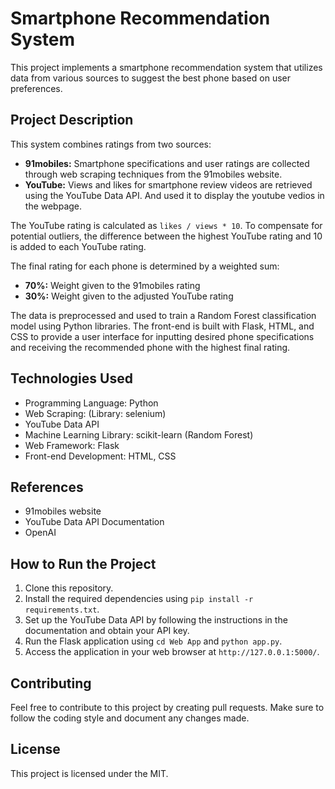 # Smartphone Recommendation System

This project implements a smartphone recommendation system that utilizes data from various sources to suggest the best phone based on user preferences.

## Project Description

This system combines ratings from two sources:

* **91mobiles:** Smartphone specifications and user ratings are collected through web scraping techniques from the 91mobiles website.
* **YouTube:**  Views and likes for smartphone review videos are retrieved using the YouTube Data API. And used it to display the youtube vedios in the webpage.

The YouTube rating is calculated as `likes / views * 10`. To compensate for potential outliers, the difference between the highest YouTube rating and 10 is added to each YouTube rating.

The final rating for each phone is determined by a weighted sum:

* **70%:** Weight given to the 91mobiles rating
* **30%:** Weight given to the adjusted YouTube rating

The data is preprocessed and used to train a Random Forest classification model using Python libraries. The front-end is built with Flask, HTML, and CSS to provide a user interface for inputting desired phone specifications and receiving the recommended phone with the highest final rating.

## Technologies Used

* Programming Language: Python
* Web Scraping: (Library: selenium)
* YouTube Data API
* Machine Learning Library: scikit-learn (Random Forest)
* Web Framework: Flask
* Front-end Development: HTML, CSS

## References

* 91mobiles website
* YouTube Data API Documentation
* OpenAI

## How to Run the Project

1. Clone this repository.
2. Install the required dependencies using `pip install -r requirements.txt`. 
3. Set up the YouTube Data API by following the instructions in the documentation and obtain your API key. 
4. Run the Flask application using `cd Web App` and `python app.py`.
5. Access the application in your web browser at `http://127.0.0.1:5000/`.

## Contributing

Feel free to contribute to this project by creating pull requests. Make sure to follow the coding style and document any changes made.

## License

This project is licensed under the MIT.

